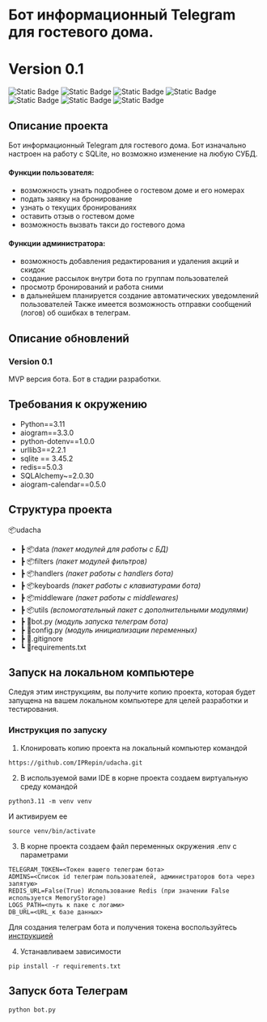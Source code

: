 # Бот информационный Telegram для гостевого дома. #
# Version 0.1 #

![Static Badge](https://img.shields.io/badge/Python-3.11-blue)
![Static Badge](https://img.shields.io/badge/Aiogram-3.3.0-blue)
![Static Badge](https://img.shields.io/badge/AiogramСalendar-0.5.0-blue)
![Static Badge](https://img.shields.io/badge/SQLAlchemy-2.0.30-blue)
![Static Badge](https://img.shields.io/badge/urllib3-2.2-blue)
![Static Badge](https://img.shields.io/badge/SQLite-3.45.2-blue)
![Static Badge](https://img.shields.io/badge/Redis-5.0.3-blue)


## Описание проекта ##

Бот информационный Telegram для гостевого дома. Бот изначально настроен на работу с SQLite, но возможно изменение на любую СУБД.
#### Функции пользователя: ####
* возможность узнать подробнее о гостевом доме и его номерах
* подать заявку на бронирование
* узнать о текущих бронированиях
* оставить отзыв о гостевом доме
* возможность вызвать такси до гостевого дома
#### Функции администратора: ####
* возможность добавления редактирования и удаления акций и скидок
* создание рассылок внутри бота по группам пользователей
* просмотр бронирований и работа сними
* в дальнейшем планируется создание автоматических уведомлений пользователей
Также имеется возможность отправки сообщений (логов) об ошибках в телеграм.


## Описание обновлений ##
### Version 0.1 ###
MVP версия бота. Бот в стадии разработки.

## Требования к окружению ##

* Python==3.11
* aiogram==3.3.0
* python-dotenv==1.0.0
* urllib3==2.2.1
* sqlite == 3.45.2
* redis==5.0.3
* SQLAlchemy~=2.0.30
* aiogram-calendar==0.5.0

## Структура проекта ##

📦udacha
 * ┣ 📦data _(пакет модулей для работы с БД)_
 * ┣ 📦filters _(пакет модулей фильтров)_
 * ┣ 📦handlers _(пакет работы с handlers бота)_
 * ┣ 📦keyboards _(пакет работы с клавиатурами бота)_
 * ┣ 📦middleware _(пакет работы с middlewares)_
 * ┣ 📦utils _(вспомогательный пакет с дополнительными модулями)_
 * ┣ 📜bot.py _(модуль запуска телеграм бота)_
 * ┣ 📜config.py _(модуль инициализации переменных)_
 * ┣ 📜.gitignore
 * ┗ 📜requirements.txt

## Запуск на локальном компьютере

Следуя этим инструкциям, вы получите копию проекта, которая будет запущена на вашем локальном компьютере для целей разработки и тестирования.

### Инструкция по запуску
1. Клонировать копию проекта на локальный компьютер командой
```
https://github.com/IPRepin/udacha.git
```
2. В используемой вами IDE в корне проекта создаем виртуальную среду командой
```
python3.11 -m venv venv
```
И активируем ее 
```
source venv/bin/activate
```
3. В корне проекта создаем файл переменных окружения .env с параметрами
```
TELEGRAM_TOKEN=<Токен вашего телеграм бота>
ADMINS=<Список id телеграм пользователей, администраторов бота через запятую>
REDIS_URL=False(True) Использование Redis (при значении False используется MemoryStorage)
LOGS_PATH=<путь к паке с логами>
DB_URL=<URL_к базе данных>
```
Для создания телеграм бота и получения токена воспользуйтесь [инструкцией](https://chatlabs.ru/botfather-instrukcziya-komandy-nastrojki/)

4. Устанавливаем зависимости
```
pip install -r requirements.txt
```


## Запуск бота Телеграм ##
`python bot.py`
